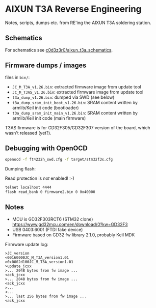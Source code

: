 # AIXUN T3A Reverse Engineering

Notes, scripts, dumps etc. from RE'ing the AIXUN T3A soldering station.

## Schematics

For schematics see [c0d3z3r0/aixun_t3a_schematics](https://github.com/c0d3z3r0/aixun_t3a_schematics).

## Firmware dumps / images

files in `bin/`:

- `JC_M_T3A_v1.26.bin`: extracted firmware image from update tool
- `JC_M_T3AS_v1.26.bin`: extracted firmware image from update tool
- `t3a_dump_v1.26.bin`: dumped via SWD (see below)
- `t3a_dump_sram_init_boot_v1.26.bin`: SRAM content written by armlib/Keil init code (bootloader)
- `t3a_dump_sram_init_main_v1.26.bin`: SRAM content written by armlib/Keil init code (main firmware)

T3AS firmware is for GD32F305/GD32F307 version of the board, which wasn't released (yet?).

## Debugging with OpenOCD

```sh
openocd -f ft4232h_swd.cfg -f target/stm32f3x.cfg
```

Dumping flash:

Read protection is *not* enabled! :-)

```sh
telnet localhost 4444
flash read_bank 0 firmware2.bin 0 0x40000
```

## Notes

- MCU is GD32F303RCT6 (STM32 clone) https://www.gd32mcu.com/en/download/0?kw=GD32F3
- USB 0403:6001 (FTDI fake device)
- Firmware based on GD32 fw library 2.1.0, probably Keil MDK

Firmware update log:

```
>JC_version
<00160000JC_M_T3A_version1.01
>0x0002d100JC_M_T3A_version1.01
>update_jcxx
>... 2048 bytes from fw image ...
<ack_jcxx
>... 2048 bytes from fw image ...
<ack_jcxx
>...
<...
>... last 256 bytes from fw image ...
<ack_jcxx
```
